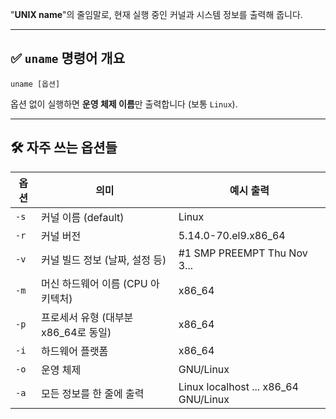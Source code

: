 "**UNIX name**"의 줄임말로, 현재 실행 중인 커널과 시스템 정보를 출력해 줍니다.

---

## ✅ `uname` 명령어 개요

`uname [옵션]`

옵션 없이 실행하면 **운영 체제 이름**만 출력합니다 
(보통 `Linux`).

---

## 🛠️ 자주 쓰는 옵션들

|옵션|의미|예시 출력|
|---|---|---|
|`-s`|커널 이름 (default)|Linux|
|`-r`|커널 버전|5.14.0-70.el9.x86_64|
|`-v`|커널 빌드 정보 (날짜, 설정 등)|#1 SMP PREEMPT Thu Nov 3...|
|`-m`|머신 하드웨어 이름 (CPU 아키텍처)|x86_64|
|`-p`|프로세서 유형 (대부분 x86_64로 동일)|x86_64|
|`-i`|하드웨어 플랫폼|x86_64|
|`-o`|운영 체제|GNU/Linux|
|`-a`|모든 정보를 한 줄에 출력|Linux localhost ... x86_64 GNU/Linux|